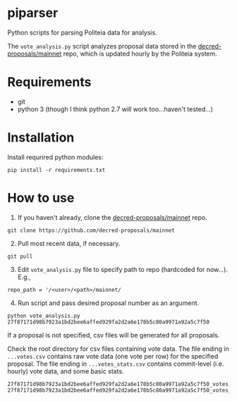 # piparser
Python scripts for parsing Politeia data for analysis.

The `vote_analysis.py` script analyzes proposal data stored in the [decred-proposals/mainnet](https://github.com/decred-proposals/mainnet) repo, which is updated hourly by the Politeia system. 

# Requirements

- git
- python 3 (though I think python 2.7 will work too...haven't tested...)

# Installation

Install requrired python modules:

```pip install -r requirements.txt```

# How to use

1. If you haven't already, clone the [decred-proposals/mainnet](https://github.com/decred-proposals/mainnet) repo.

```git clone https://github.com/decred-proposals/mainnet```

2. Pull most recent data, if necessary.

```git pull```

3. Edit `vote_analysis.py` file to specify path to repo (hardcoded for now...). E.g.,

```
repo_path = '/<user>/<path>/mainnet/
```
4. Run script and pass desired proposal number as an argument.

```python vote_analysis.py 27f87171d98b7923a1bd2bee6affed929fa2d2a6e178b5c80a9971a92a5c7f50```

If a proposal is not specified, csv files will be generated for all proposals.

Check the root directory for csv files containing vote data. The file ending in `...votes.csv` contains raw vote data (one vote per row) for the specified proposal. The file ending in `...votes_stats.csv` contains commit-level (i.e. hourly) vote data, and some basic stats. 

```
27f87171d98b7923a1bd2bee6affed929fa2d2a6e178b5c80a9971a92a5c7f50_votes.csv
27f87171d98b7923a1bd2bee6affed929fa2d2a6e178b5c80a9971a92a5c7f50_votes_stats.csv
```
